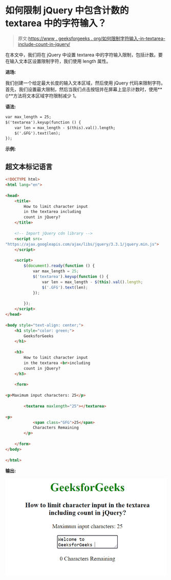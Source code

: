 # 如何限制 jQuery 中包含计数的 textarea 中的字符输入？

> 原文:[https://www . geeksforgeeks . org/如何限制字符输入-in-textarea-include-count-in-jquery/](https://www.geeksforgeeks.org/how-to-limit-character-input-in-textarea-including-count-in-jquery/)

在本文中，我们将在 jQuery 中设置 textarea 中的字符输入限制，包括计数。要在输入文本区设置限制字符，我们使用 length 属性。

**进场:**

我们创建一个给定最大长度的输入文本区域，然后使用 jQuery 代码来限制字符。首先，我们设置最大限制，然后当我们点击按钮并在屏幕上显示计数时，使用**()**方法将文本区域字符限制减少 1。

**语法:**

```html
var max_length = 25;
$('textarea').keyup(function () {
    var len = max_length - $(this).val().length;
    $('.GFG').text(len);
});
```

**示例:**

## 超文本标记语言

```html
<!DOCTYPE html>
<html lang="en">

<head>
    <title>
        How to limit character input
        in the textarea including
        count in jQuery?
    </title>

    <!-- Import jQuery cdn library -->
    <script src=
"https://ajax.googleapis.com/ajax/libs/jquery/3.3.1/jquery.min.js">
    </script>

    <script>
        $(document).ready(function () {
            var max_length = 25;
            $('textarea').keyup(function () {
                var len = max_length - $(this).val().length;
                $('.GFG').text(len);
            });

        });
    </script>
</head>

<body style="text-align: center;">
    <h1 style="color: green;">
        GeeksforGeeks
    </h1>

    <h3>
        How to limit character input
        in the textarea <br>including
        count in jQuery?
    </h3>

    <form>

<p>Maximum input characters: 25</p>

        <textarea maxlength="25"></textarea>

<p>
            <span class="GFG">25</span> 
            Characters Remaining
        </p>

    </form>
</body>

</html>
```

**输出:**

![](img/c6370c8c59ea9cb9649aa3c1a8c73b3e.png)